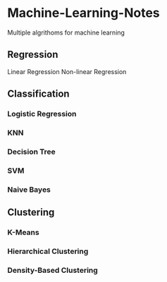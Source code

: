 # Machine-Learning-Notes
Multiple algrithoms for machine learning

## Regression
Linear Regression
Non-linear Regression


## Classification

### Logistic Regression

### KNN

### Decision Tree


### SVM


### Naive Bayes



## Clustering
### K-Means


### Hierarchical Clustering



### Density-Based Clustering
